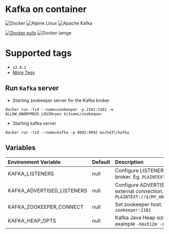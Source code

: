 # Kafka on container
![Docker](https://img.shields.io/badge/docker-%230db7ed.svg?style=for-the-badge&logo=docker&logoColor=white)
![Alpine Linux](https://img.shields.io/badge/Alpine_Linux-%230D597F.svg?style=for-the-badge&logo=alpine-linux&logoColor=white)
![Apache Kafka](https://img.shields.io/badge/Apache%20Kafka-000?style=for-the-badge&logo=apachekafka)

[![Docker pulls](https://img.shields.io/docker/pulls/mich43l/kafka)](https://hub.docker.com/r/mich43l/kafka)
![Docker Iamge](https://img.shields.io/docker/image-size/mich43l/kafka)

# Supported tags
-	`v2.8.2`
- [More Tags](https://hub.docker.com/r/mich43l/kafka/tags)

## Run `Kafka` server

* Starting zookeeper server for the Kafka broker
```
docker run -tid --name=zookeeper -p 2181:2181 -e ALLOW_ANONYMOUS_LOGIN=yes bitnami/zookeeper
```
* Starting kafka server
```
docker run -tid --name=kafka -p 9092:9092 mich43l/kafka
```

## Variables

| Environment Variable       | Default | Description                                                                         |
|:---------------------------|:--------|:------------------------------------------------------------------------------------|
| KAFKA_LISTENERS            | null    | Configure LISTENERS for Kafka broker. Eg. `PLAINTEXT://:9092`                       |
| KAFKA_ADVERTISED_LISTENERS | null    | Configure ADVERTISED for external connection. Eg. `PLAINTEXT://$(MY_HOST_IP):30992` |
| KAFKA_ZOOKEEPER_CONNECT    | null    | Set zookeeper host. Eg. `zookeeper:2181`                                            |
| KAFKA_HEAP_OPTS            | null    | Kafka Java Heap size. For example `-Xmx512m -Xms512m`                               |